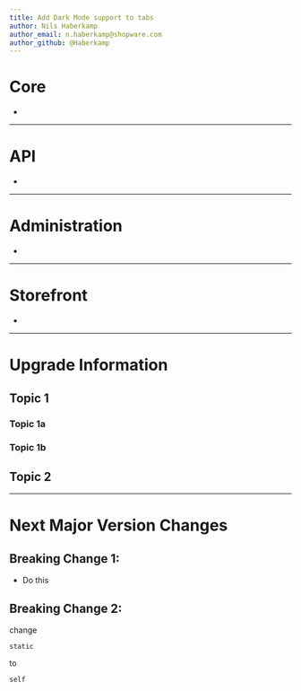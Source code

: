 ```yaml
---
title: Add Dark Mode support to tabs
author: Nils Haberkamp
author_email: n.haberkamp@shopware.com
author_github: @Haberkamp
---
```

# Core
*
___
# API
*
___
# Administration
*
___
# Storefront
*
___
# Upgrade Information
## Topic 1
### Topic 1a
### Topic 1b
## Topic 2
___
# Next Major Version Changes
## Breaking Change 1:
* Do this
## Breaking Change 2:
change
```
static
```
to
```
self
```